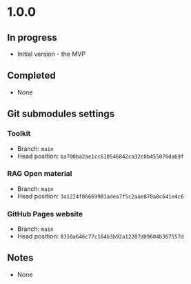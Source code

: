 # 1.0.0

## In progress

- Initial version - the MVP

## Completed

- None

## Git submodules settings

### Toolkit

- Branch: `main`
- Head position: `ba700ba2ae1cc610546842ca32c0b455076da69f`

### RAG Open material

- Branch: `main`
- Head position: `3a1224f06669901adea7f5c2aae870a8c641e4c6`

### GitHub Pages website

- Branch: `main`
- Head position: `8310a646c77c164b3b92a12207d09604b367557d`

## Notes

- None
